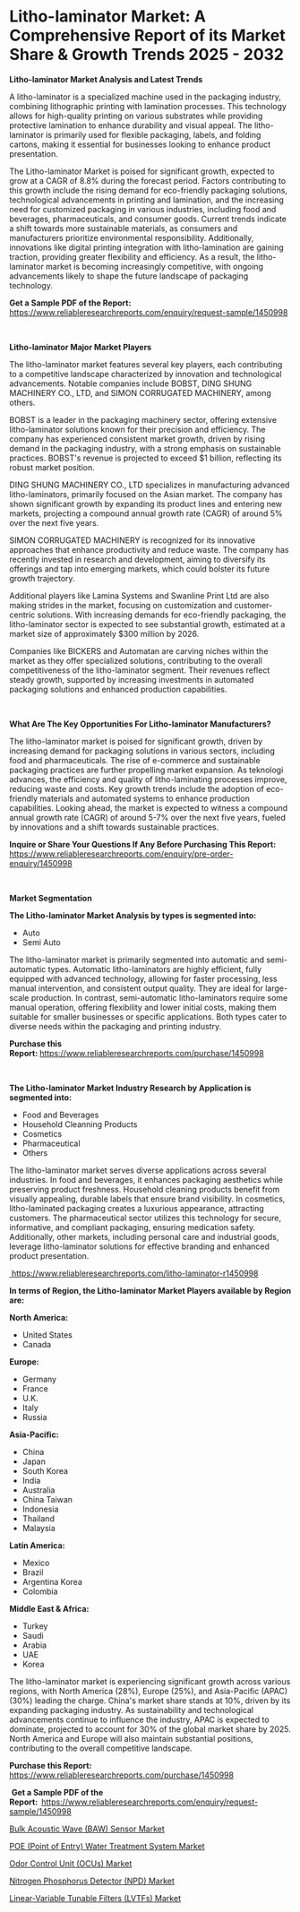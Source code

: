 <p><h1>Litho-laminator Market: A Comprehensive Report of its Market Share & Growth Trends 2025 - 2032</h1></p><p><strong>Litho-laminator Market Analysis and Latest Trends</strong></p>
<p><p>A litho-laminator is a specialized machine used in the packaging industry, combining lithographic printing with lamination processes. This technology allows for high-quality printing on various substrates while providing protective lamination to enhance durability and visual appeal. The litho-laminator is primarily used for flexible packaging, labels, and folding cartons, making it essential for businesses looking to enhance product presentation.</p><p>The Litho-laminator Market is poised for significant growth, expected to grow at a CAGR of 8.8% during the forecast period. Factors contributing to this growth include the rising demand for eco-friendly packaging solutions, technological advancements in printing and lamination, and the increasing need for customized packaging in various industries, including food and beverages, pharmaceuticals, and consumer goods. Current trends indicate a shift towards more sustainable materials, as consumers and manufacturers prioritize environmental responsibility. Additionally, innovations like digital printing integration with litho-lamination are gaining traction, providing greater flexibility and efficiency. As a result, the litho-laminator market is becoming increasingly competitive, with ongoing advancements likely to shape the future landscape of packaging technology.</p></p>
<p><strong>Get a Sample PDF of the Report:&nbsp;</strong> <a href="https://www.reliableresearchreports.com/enquiry/request-sample/1450998?utm_campaign=33&utm_medium=2&utm_source=Github&utm_content=ia&utm_term=11042025&utm_id=litho-laminator">https://www.reliableresearchreports.com/enquiry/request-sample/1450998</a></p>
<p>&nbsp;</p>
<p><strong>Litho-laminator Major Market Players</strong></p>
<p><p>The litho-laminator market features several key players, each contributing to a competitive landscape characterized by innovation and technological advancements. Notable companies include BOBST, DING SHUNG MACHINERY CO., LTD, and SIMON CORRUGATED MACHINERY, among others.</p><p>BOBST is a leader in the packaging machinery sector, offering extensive litho-laminator solutions known for their precision and efficiency. The company has experienced consistent market growth, driven by rising demand in the packaging industry, with a strong emphasis on sustainable practices. BOBST's revenue is projected to exceed $1 billion, reflecting its robust market position.</p><p>DING SHUNG MACHINERY CO., LTD specializes in manufacturing advanced litho-laminators, primarily focused on the Asian market. The company has shown significant growth by expanding its product lines and entering new markets, projecting a compound annual growth rate (CAGR) of around 5% over the next five years.</p><p>SIMON CORRUGATED MACHINERY is recognized for its innovative approaches that enhance productivity and reduce waste. The company has recently invested in research and development, aiming to diversify its offerings and tap into emerging markets, which could bolster its future growth trajectory.</p><p>Additional players like Lamina Systems and Swanline Print Ltd are also making strides in the market, focusing on customization and customer-centric solutions. With increasing demands for eco-friendly packaging, the litho-laminator sector is expected to see substantial growth, estimated at a market size of approximately $300 million by 2026.</p><p>Companies like BICKERS and Automatan are carving niches within the market as they offer specialized solutions, contributing to the overall competitiveness of the litho-laminator segment. Their revenues reflect steady growth, supported by increasing investments in automated packaging solutions and enhanced production capabilities.</p></p>
<p>&nbsp;</p>
<p><strong>What Are The Key Opportunities For Litho-laminator Manufacturers?</strong></p>
<p><p>The litho-laminator market is poised for significant growth, driven by increasing demand for packaging solutions in various sectors, including food and pharmaceuticals. The rise of e-commerce and sustainable packaging practices are further propelling market expansion. As teknologi advances, the efficiency and quality of litho-laminating processes improve, reducing waste and costs. Key growth trends include the adoption of eco-friendly materials and automated systems to enhance production capabilities. Looking ahead, the market is expected to witness a compound annual growth rate (CAGR) of around 5-7% over the next five years, fueled by innovations and a shift towards sustainable practices.</p></p>
<p><strong>Inquire or Share Your Questions If Any Before Purchasing This Report:</strong> <a href="https://www.reliableresearchreports.com/enquiry/pre-order-enquiry/1450998?utm_campaign=33&utm_medium=2&utm_source=Github&utm_content=ia&utm_term=11042025&utm_id=litho-laminator">https://www.reliableresearchreports.com/enquiry/pre-order-enquiry/1450998</a></p>
<p>&nbsp;</p>
<p><strong>Market Segmentation</strong></p>
<p><strong>The Litho-laminator Market Analysis by types is segmented into:</strong></p>
<p><ul><li>Auto</li><li>Semi Auto</li></ul></p>
<p><p>The litho-laminator market is primarily segmented into automatic and semi-automatic types. Automatic litho-laminators are highly efficient, fully equipped with advanced technology, allowing for faster processing, less manual intervention, and consistent output quality. They are ideal for large-scale production. In contrast, semi-automatic litho-laminators require some manual operation, offering flexibility and lower initial costs, making them suitable for smaller businesses or specific applications. Both types cater to diverse needs within the packaging and printing industry.</p></p>
<p><strong>Purchase this Report:&nbsp;</strong><a href="https://www.reliableresearchreports.com/purchase/1450998?utm_campaign=33&utm_medium=2&utm_source=Github&utm_content=ia&utm_term=11042025&utm_id=litho-laminator">https://www.reliableresearchreports.com/purchase/1450998</a></p>
<p>&nbsp;</p>
<p><strong>The Litho-laminator Market Industry Research by Application is segmented into:</strong></p>
<p><ul><li>Food and Beverages</li><li>Household Cleanning Products</li><li>Cosmetics</li><li>Pharmaceutical</li><li>Others</li></ul></p>
<p><p>The litho-laminator market serves diverse applications across several industries. In food and beverages, it enhances packaging aesthetics while preserving product freshness. Household cleaning products benefit from visually appealing, durable labels that ensure brand visibility. In cosmetics, litho-laminated packaging creates a luxurious appearance, attracting customers. The pharmaceutical sector utilizes this technology for secure, informative, and compliant packaging, ensuring medication safety. Additionally, other markets, including personal care and industrial goods, leverage litho-laminator solutions for effective branding and enhanced product presentation.</p></p>
<p><a href="https://www.reliableresearchreports.com/litho-laminator-r1450998?utm_campaign=33&utm_medium=2&utm_source=Github&utm_content=ia&utm_term=11042025&utm_id=litho-laminator">&nbsp;https://www.reliableresearchreports.com/litho-laminator-r1450998</a></p>
<p><strong>In terms of Region, the Litho-laminator Market Players available by Region are:</strong></p>
<p>
    <p> <strong> North America: </strong>
        <ul>
            <li>United States</li>
            <li>Canada</li>
        </ul>
        </p> 
    <p> <strong> Europe: </strong>
        <ul>
            <li>Germany</li>
            <li>France</li>
            <li>U.K.</li>
            <li>Italy</li>
            <li>Russia</li>
        </ul>
        </p> 
    <p> <strong> Asia-Pacific: </strong>
        <ul>
            <li>China</li>
            <li>Japan</li>
            <li>South Korea</li>
            <li>India</li>
            <li>Australia</li>
            <li>China Taiwan</li>
            <li>Indonesia</li>
            <li>Thailand</li>
            <li>Malaysia</li>
        </ul>
        </p> 
    <p> <strong> Latin America: </strong>
        <ul>
            <li>Mexico</li>
            <li>Brazil</li>
            <li>Argentina Korea</li>
            <li>Colombia</li>
        </ul>
        </p> 
    <p> <strong> Middle East & Africa: </strong>
        <ul>
            <li>Turkey</li>
            <li>Saudi</li>
            <li>Arabia</li>
            <li>UAE</li>
            <li>Korea</li>
        </ul>
    </p>
    </p>
<p><p>The litho-laminator market is experiencing significant growth across various regions, with North America (28%), Europe (25%), and Asia-Pacific (APAC) (30%) leading the charge. China's market share stands at 10%, driven by its expanding packaging industry. As sustainability and technological advancements continue to influence the industry, APAC is expected to dominate, projected to account for 30% of the global market share by 2025. North America and Europe will also maintain substantial positions, contributing to the overall competitive landscape.</p></p>
<p><strong>Purchase this Report: </strong><a href="https://www.reliableresearchreports.com/purchase/1450998?utm_campaign=33&utm_medium=2&utm_source=Github&utm_content=ia&utm_term=11042025&utm_id=litho-laminator">https://www.reliableresearchreports.com/purchase/1450998</a></p>
<p>&nbsp;<strong>Get a Sample PDF of the Report:&nbsp;&nbsp;</strong><a href="https://www.reliableresearchreports.com/enquiry/request-sample/1450998?utm_campaign=33&utm_medium=2&utm_source=Github&utm_content=ia&utm_term=11042025&utm_id=litho-laminator">https://www.reliableresearchreports.com/enquiry/request-sample/1450998</a></p>
<p><strong></strong></p>
<p><p><a href="https://github.com/LilianFaulkner65/Market-Research-Report-List-2/blob/main/bulk-acoustic-wave-baw-sensor-market.md?utm_campaign=33&utm_medium=2&utm_source=Github&utm_content=ia&utm_term=11042025&utm_id=litho-laminator">Bulk Acoustic Wave (BAW) Sensor Market</a></p><p><a href="https://github.com/SamiaChowdhury801/Market-Research-Report-List-2/blob/main/poe-point-of-entry-water-treatment-system-market.md?utm_campaign=33&utm_medium=2&utm_source=Github&utm_content=ia&utm_term=11042025&utm_id=litho-laminator">POE (Point of Entry) Water Treatment System Market</a></p><p><a href="https://github.com/AKSHATREPORTPRIME/Market-Research-Report-List-7/blob/main/odor-control-unit-ocus-market.md?utm_campaign=33&utm_medium=2&utm_source=Github&utm_content=ia&utm_term=11042025&utm_id=litho-laminator">Odor Control Unit (OCUs) Market</a></p><p><a href="https://github.com/indrystar/Market-Research-Report-List-5/blob/main/nitrogen-phosphorus-detector-npd-market.md?utm_campaign=33&utm_medium=2&utm_source=Github&utm_content=ia&utm_term=11042025&utm_id=litho-laminator">Nitrogen Phosphorus Detector (NPD) Market</a></p><p><a href="https://github.com/rileymgdorcas/Market-Research-Report-List-1/blob/main/linear-variable-tunable-filters-lvtfs-market.md?utm_campaign=33&utm_medium=2&utm_source=Github&utm_content=ia&utm_term=11042025&utm_id=litho-laminator">Linear-Variable Tunable Filters (LVTFs) Market</a></p></p>